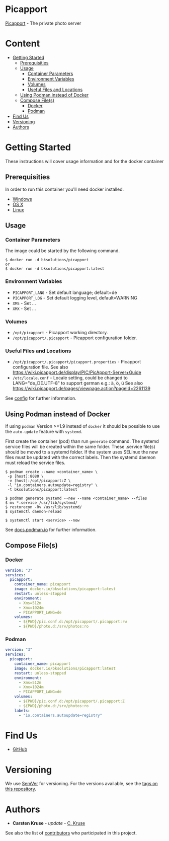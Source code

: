 # Picapport  <!-- omit in toc -->

[Picapport](https://www.picapport.de/de/index.php) - The private photo server

# Content  <!-- omit in toc -->

- [Getting Started](#getting-started)
  - [Prerequisities](#prerequisities)
  - [Usage](#usage)
    - [Container Parameters](#container-parameters)
    - [Environment Variables](#environment-variables)
    - [Volumes](#volumes)
    - [Useful Files and Locations](#useful-files-and-locations)
  - [Using Podman instead of Docker](#using-podman-instead-of-docker)
  - [Compose File(s)](#compose-files)
    - [Docker](#docker)
    - [Podman](#podman)
- [Find Us](#find-us)
- [Versioning](#versioning)
- [Authors](#authors)


# Getting Started

These instructions will cover usage information and for the docker container 

## Prerequisities

In order to run this container you'll need docker installed.

* [Windows](https://docs.docker.com/windows/started)
* [OS X](https://docs.docker.com/mac/started/)
* [Linux](https://docs.docker.com/linux/started/)

## Usage

### Container Parameters

The image could be started by the following command.  

```shell
$ docker run -d bksolutions/picapport
or
$ docker run -d bksolutions/picapport:latest
```

### Environment Variables

* `PICAPPORT_LANG` - Set default language; default=de
* `PICAPPORT_LOG` - Set default logging level, default=WARNING
* `XMS` - Set ...
* `XMX` - Set ...

### Volumes

* `/opt/picapport` - Picapport working directory.
* `/opt/picapport/.picapport` - Picapport configuration folder.

### Useful Files and Locations

* `/opt/picapport/.picapport/picapport.properties` - Picapport configuration file. See also https://wiki.picapport.de/display/PIC/PicApport-Server+Guide
* `/etc/locale.conf` - Locale setting, could be changed to LANG="de_DE.UTF-8" to support german e.g.: ä, ö, ü See also https://wiki.picapport.de/pages/viewpage.action?pageId=2261139

See [config](https://wiki.picapport.de/display/PIC/PicApport-Server+Guide) for further information.

## Using Podman instead of Docker

If using `podman` Version >=1.9 instead of `docker` it should be possible to use the `auto-update` feature with `systemd`.

First create the container (pod) than run `generate` command. The systemd service files will be created within the same folder.
These .service file(s) should be moved to a systemd folder. 
If the system uses SELinux the new files must be updated with the correct labels. 
Then the systemd daemon must reload the service files.

```shell
$ podman create --name <container_name> \
 -p [host]:8080 \
 -v [host]:/opt/picapport:Z \
 -l "io.containers.autoupdate=registry" \
 -t bksolutions/picapport:latest

$ podman generate systemd --new --name <container_name> --files
$ mv *.service /usr/lib/systemd/
$ restorecon -Rv /usr/lib/systemd/
$ systemctl daemon-reload

$ systemctl start <service> --now
```

See [docs.podman.io](http://docs.podman.io/en/latest/markdown/podman-generate-systemd.1.html) for further information.

## Compose File(s)

### Docker

```yaml
version: "3"
services:
  picapport:
    container_name: picapport
    image: docker.io/bksolutions/picapport:latest
    restart: unless-stopped
    environment:
      - Xms=512m
      - Xmx=1024m
      - PICAPPORT_LANG=de
    volumes:
      - ${PWD}/pic.conf.d:/opt/picapport/.picapport:rw
      - ${PWD}/photo.d:/srv/photos:ro
```

### Podman

```yaml
version: "3"
services:
  picapport:
    container_name: picapport
    image: docker.io/bksolutions/picapport:latest
    restart: unless-stopped
    environment:
      - Xms=512m
      - Xmx=1024m
      - PICAPPORT_LANG=de
    volumes:
      - ${PWD}/pic.conf.d:/opt/picapport/.picapport:Z
      - ${PWD}/photo.d:/srv/photos:ro
    labels:
      - "io.containers.autoupdate=registry"
```

# Find Us

* [GitHub](https://github.com/kca-docker/picapport)

# Versioning

We use [SemVer](http://semver.org/) for versioning. For the versions available, see the 
[tags on this repository](https://github.com/kca-docker/picapport/tags). 

# Authors

* **Carsten Kruse** - *update* - [C. Kruse](https://github.com/KruseCarsten)

See also the list of [contributors](https://github.com/kca-docker/picapport/contributors) who 
participated in this project.
